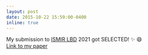 ```yaml
---
layout: post
date: 2015-10-22 15:59:00-0400
inline: true
---
```


My submission to [ISMIR LBD](https://ismir2021.ismir.net/lbd/) 2021 got SELECTED! :sparkles: :smile:<br>
[Link to my paper](https://archives.ismir.net/ismir2021/latebreaking/000015.pdf)
